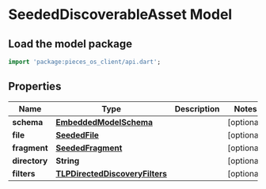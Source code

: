 # SeededDiscoverableAsset Model

## Load the model package
```dart
import 'package:pieces_os_client/api.dart';
```

## Properties
Name | Type | Description | Notes
------------ | ------------- | ------------- | -------------
**schema** | [**EmbeddedModelSchema**](EmbeddedModelSchema) |  | [optional] 
**file** | [**SeededFile**](SeededFile) |  | [optional] 
**fragment** | [**SeededFragment**](SeededFragment) |  | [optional] 
**directory** | **String** |  | [optional] 
**filters** | [**TLPDirectedDiscoveryFilters**](TLPDirectedDiscoveryFilters) |  | [optional] 




